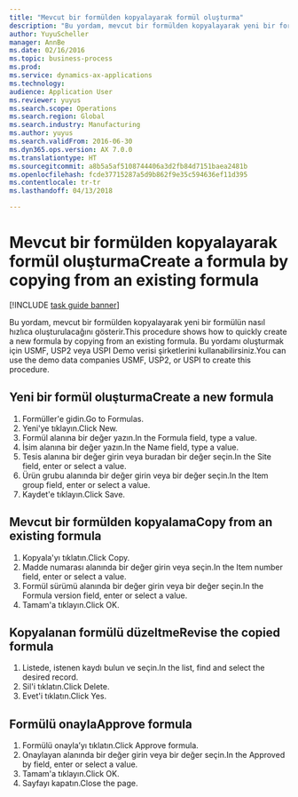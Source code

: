 ```yaml
--- 
title: "Mevcut bir formülden kopyalayarak formül oluşturma"
description: "Bu yordam, mevcut bir formülden kopyalayarak yeni bir formülün nasıl hızlıca oluşturulacağını gösterir."
author: YuyuScheller
manager: AnnBe
ms.date: 02/16/2016
ms.topic: business-process
ms.prod: 
ms.service: dynamics-ax-applications
ms.technology: 
audience: Application User
ms.reviewer: yuyus
ms.search.scope: Operations
ms.search.region: Global
ms.search.industry: Manufacturing
ms.author: yuyus
ms.search.validFrom: 2016-06-30
ms.dyn365.ops.version: AX 7.0.0
ms.translationtype: HT
ms.sourcegitcommit: a8b5a5af5108744406a3d2fb84d7151baea2481b
ms.openlocfilehash: fcde37715287a5d9b862f9e35c594636ef11d395
ms.contentlocale: tr-tr
ms.lasthandoff: 04/13/2018

---
```

# <a name="create-a-formula-by-copying-from-an-existing-formula"></a><span data-ttu-id="f5493-103">Mevcut bir formülden kopyalayarak formül oluşturma</span><span class="sxs-lookup"><span data-stu-id="f5493-103">Create a formula by copying from an existing formula</span></span>

[!INCLUDE [task guide banner](../../includes/task-guide-banner.md)]

<span data-ttu-id="f5493-104">Bu yordam, mevcut bir formülden kopyalayarak yeni bir formülün nasıl hızlıca oluşturulacağını gösterir.</span><span class="sxs-lookup"><span data-stu-id="f5493-104">This procedure shows how to quickly create a new formula by copying from an existing formula.</span></span> <span data-ttu-id="f5493-105">Bu yordamı oluşturmak için USMF, USP2 veya USPI Demo verisi şirketlerini kullanabilirsiniz.</span><span class="sxs-lookup"><span data-stu-id="f5493-105">You can use the demo data companies USMF, USP2, or USPI to create this procedure.</span></span>


## <a name="create-a-new-formula"></a><span data-ttu-id="f5493-106">Yeni bir formül oluşturma</span><span class="sxs-lookup"><span data-stu-id="f5493-106">Create a new formula</span></span>
1. <span data-ttu-id="f5493-107">Formüller'e gidin.</span><span class="sxs-lookup"><span data-stu-id="f5493-107">Go to Formulas.</span></span>
2. <span data-ttu-id="f5493-108">Yeni'ye tıklayın.</span><span class="sxs-lookup"><span data-stu-id="f5493-108">Click New.</span></span>
3. <span data-ttu-id="f5493-109">Formül alanına bir değer yazın.</span><span class="sxs-lookup"><span data-stu-id="f5493-109">In the Formula field, type a value.</span></span>
4. <span data-ttu-id="f5493-110">İsim alanına bir değer yazın.</span><span class="sxs-lookup"><span data-stu-id="f5493-110">In the Name field, type a value.</span></span>
5. <span data-ttu-id="f5493-111">Tesis alanına bir değer girin veya buradan bir değer seçin.</span><span class="sxs-lookup"><span data-stu-id="f5493-111">In the Site field, enter or select a value.</span></span>
6. <span data-ttu-id="f5493-112">Ürün grubu alanında bir değer girin veya bir değer seçin.</span><span class="sxs-lookup"><span data-stu-id="f5493-112">In the Item group field, enter or select a value.</span></span>
7. <span data-ttu-id="f5493-113">Kaydet'e tıklayın.</span><span class="sxs-lookup"><span data-stu-id="f5493-113">Click Save.</span></span>

## <a name="copy-from-an-existing-formula"></a><span data-ttu-id="f5493-114">Mevcut bir formülden kopyalama</span><span class="sxs-lookup"><span data-stu-id="f5493-114">Copy from an existing formula</span></span>
1. <span data-ttu-id="f5493-115">Kopyala'yı tıklatın.</span><span class="sxs-lookup"><span data-stu-id="f5493-115">Click Copy.</span></span>
2. <span data-ttu-id="f5493-116">Madde numarası alanında bir değer girin veya seçin.</span><span class="sxs-lookup"><span data-stu-id="f5493-116">In the Item number field, enter or select a value.</span></span>
3. <span data-ttu-id="f5493-117">Formül sürümü alanında bir değer girin veya bir değer seçin.</span><span class="sxs-lookup"><span data-stu-id="f5493-117">In the Formula version field, enter or select a value.</span></span>
4. <span data-ttu-id="f5493-118">Tamam'a tıklayın.</span><span class="sxs-lookup"><span data-stu-id="f5493-118">Click OK.</span></span>

## <a name="revise-the-copied-formula"></a><span data-ttu-id="f5493-119">Kopyalanan formülü düzeltme</span><span class="sxs-lookup"><span data-stu-id="f5493-119">Revise the copied formula</span></span>
1. <span data-ttu-id="f5493-120">Listede, istenen kaydı bulun ve seçin.</span><span class="sxs-lookup"><span data-stu-id="f5493-120">In the list, find and select the desired record.</span></span>
2. <span data-ttu-id="f5493-121">Sil'i tıklatın.</span><span class="sxs-lookup"><span data-stu-id="f5493-121">Click Delete.</span></span>
3. <span data-ttu-id="f5493-122">Evet'i tıklatın.</span><span class="sxs-lookup"><span data-stu-id="f5493-122">Click Yes.</span></span>

## <a name="approve-formula"></a><span data-ttu-id="f5493-123">Formülü onayla</span><span class="sxs-lookup"><span data-stu-id="f5493-123">Approve formula</span></span>
1. <span data-ttu-id="f5493-124">Formülü onayla’yı tıklatın.</span><span class="sxs-lookup"><span data-stu-id="f5493-124">Click Approve formula.</span></span>
2. <span data-ttu-id="f5493-125">Onaylayan alanında bir değer girin veya bir değer seçin.</span><span class="sxs-lookup"><span data-stu-id="f5493-125">In the Approved by field, enter or select a value.</span></span>
3. <span data-ttu-id="f5493-126">Tamam'a tıklayın.</span><span class="sxs-lookup"><span data-stu-id="f5493-126">Click OK.</span></span>
4. <span data-ttu-id="f5493-127">Sayfayı kapatın.</span><span class="sxs-lookup"><span data-stu-id="f5493-127">Close the page.</span></span>


